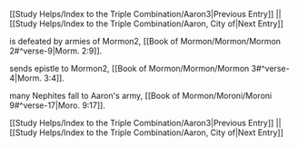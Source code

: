 [[Study Helps/Index to the Triple Combination/Aaron3|Previous Entry]]  ||  [[Study Helps/Index to the Triple Combination/Aaron, City of|Next Entry]]

 is defeated by armies of Mormon2, [[Book of Mormon/Mormon/Mormon 2#^verse-9|Morm. 2:9]].

 sends epistle to Mormon2, [[Book of Mormon/Mormon/Mormon 3#^verse-4|Morm. 3:4]].

 many Nephites fall to Aaron's army, [[Book of Mormon/Moroni/Moroni 9#^verse-17|Moro. 9:17]].

[[Study Helps/Index to the Triple Combination/Aaron3|Previous Entry]]  ||  [[Study Helps/Index to the Triple Combination/Aaron, City of|Next Entry]]